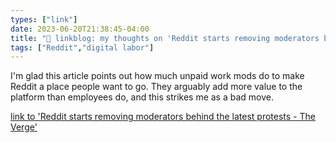 ```yaml
---
types: ["link"]
date: 2023-06-20T21:38:45-04:00
title: "🔗 linkblog: my thoughts on 'Reddit starts removing moderators behind the latest protests - The Verge'"
tags: ["Reddit","digital labor"]
---
```

I'm glad this article points out how much unpaid work mods do to make Reddit a place people want to go. They arguably add more value to the platform than employees do, and this strikes me as a bad move.  
 

[link to 'Reddit starts removing moderators behind the latest protests - The Verge'](https://www.theverge.com/2023/6/20/23767848/reddit-blackout-api-protest-moderators-suspended-nsfw)

